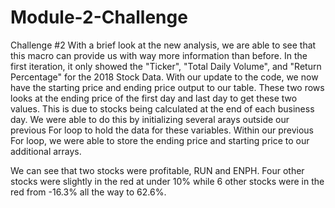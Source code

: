 # Module-2-Challenge
Challenge #2
With a brief look at the new analysis, we are able to see that this macro can provide us with way more information than before. In the first iteration, it only showed the "Ticker", "Total Daily Volume", and "Return Percentage" for the 2018 Stock Data. With our update to the code, we now have the starting price and ending price output to our table. These two rows looks at the ending price of the first day and last day to get these two values. This is due to stocks being calculated at the end of each business day. We were able to do this by initializing several arays outside our previous For loop to hold the data for these variables. Within our previous For loop, we were able to store the ending price and starting price to our additional arrays.

We can see that two stocks were profitable, RUN and ENPH. Four other stocks were slightly in the red at under 10% while 6 other stocks were in the red from -16.3% all the way to 62.6%.
